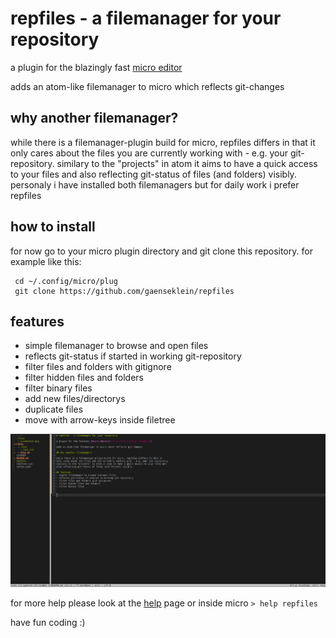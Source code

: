 # repfiles - a filemanager for your repository

a plugin for the blazingly fast [micro editor](https://micro-editor.github.io)

adds an atom-like filemanager to micro which reflects git-changes

## why another filemanager?

while there is a filemanager-plugin build for micro, repfiles differs in that it
only cares about the files you are currently working with - e.g. your git-repository.
similary to the "projects" in atom it aims to have a quick access to your files and
also reflecting git-status of files (and folders) visibly.
personaly i have installed both filemanagers but for daily work i prefer repfiles

## how to install

for now go to your micro plugin directory and git clone this repository. for example like this:

```
 cd ~/.config/micro/plug
 git clone https://github.com/gaenseklein/repfiles
```

## features
- simple filemanager to browse and open files
- reflects git-status if started in working git-repository
- filter files and folders with gitignore
- filter hidden files and folders
- filter binary files
- add new files/directorys 
- duplicate files
- move with arrow-keys inside filetree

![](files/screenshot.png)

for more help please look at the [help](help/repfiles.md) page or inside micro `> help repfiles`


have fun coding :)
